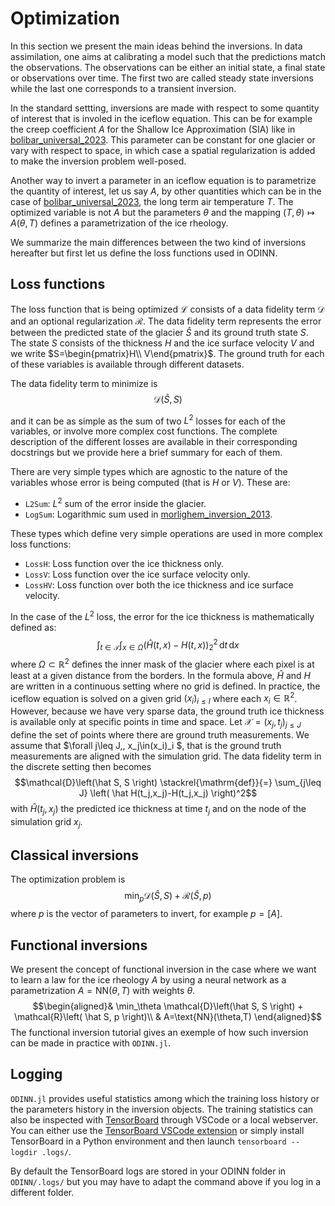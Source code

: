 # Optimization

In this section we present the main ideas behind the inversions.
In data assimilation, one aims at calibrating a model such that the predictions match the observations.
The observations can be either an initial state, a final state or observations over time.
The first two are called steady state inversions while the last one corresponds to a transient inversion.

In the standard settting, inversions are made with respect to some quantity of interest that is involed in the iceflow equation.
This can be for example the creep coefficient $A$ for the Shallow Ice Approximation (SIA) like in [bolibar_universal_2023](@cite).
This parameter can be constant for one glacier or vary with respect to space, in which case a spatial regularization is added to make the inversion problem well-posed.

Another way to invert a parameter in an iceflow equation is to parametrize the quantity of interest, let us say $A$, by other quantities which can be in the case of [bolibar_universal_2023](@cite), the long term air temperature $T$.
The optimized variable is not $A$ but the parameters $\theta$ and the mapping $(T,\theta)\mapsto A(\theta,T)$ defines a parametrization of the ice rheology.

We summarize the main differences between the two kind of inversions hereafter but first let us define the loss functions used in ODINN.

## Loss functions

The loss function that is being optimized $\mathcal{L}$ consists of a data fidelity term $\mathcal{D}$ and an optional regularization $\mathcal{R}$.
The data fidelity term represents the error between the predicted state of the glacier $\hat S$ and its ground truth state $S$. The state $S$ consists of the thickness $H$ and the ice surface velocity $V$ and we write $S=\begin{pmatrix}H\\ V\end{pmatrix}$. The ground truth for each of these variables is available through different datasets.

The data fidelity term to minimize is $$\mathcal{D}\left(\hat S, S \right)$$

and it can be as simple as the sum of two $L^2$ losses for each of the variables, or involve more complex cost functions.
The complete description of the different losses are available in their corresponding docstrings but we provide here a brief summary for each of them.

There are very simple types which are agnostic to the nature of the variables whose error is being computed (that is $H$ or $V$). These are:
- `L2Sum`: $L^2$ sum of the error inside the glacier.
- `LogSum`: Logarithmic sum used in [morlighem_inversion_2013](@cite).

These types which define very simple operations are used in more complex loss functions:
- `LossH`: Loss function over the ice thickness only.
- `LossV`: Loss function over the ice surface velocity only.
- `LossHV`: Loss function over both the ice thickness and ice surface velocity.

In the case of the $L^2$ loss, the error for the ice thickness is mathematically defined as:
$$\int_{t\in\mathcal{T}} \int_{x\in\Omega} \left(\hat H(t, x)-H(t, x)\right)_2^2\,\mathrm{d}t\,\mathrm{d}x$$
where $\Omega\subset\mathbb{R}^2$ defines the inner mask of the glacier where each pixel is at least at a given distance from the borders.
In the formula above, $\hat H$ and $H$ are written in a continuous setting where no grid is defined.
In practice, the iceflow equation is solved on a given grid $(x_i)_{i\leq I}$ where each $x_i\in\mathbb{R}^2$.
However, because we have very sparse data, the ground truth ice thickness is available only at specific points in time and space.
Let $\mathcal{X}=(x_j,t_j)_{j\leq J}$ define the set of points where there are ground truth measurements.
We assume that $\forall j\leq J,\, x_j\in(x_i)_i $, that is the ground truth measurements are aligned with the simulation grid.
The data fidelity term in the discrete setting then becomes
$$\mathcal{D}\left(\hat S, S \right) \stackrel{\mathrm{def}}{=} \sum_{j\leq J} \left( \hat H(t_j,x_j)-H(t_j,x_j) \right)^2$$
with $\hat H(t_j,x_j)$ the predicted ice thickness at time $t_j$ and on the node of the simulation grid $x_j$.

## Classical inversions

The optimization problem is
$$\min_p \mathcal{D}\left(\hat S, S \right) + \mathcal{R}\left( \hat S, p \right)$$
where $p$ is the vector of parameters to invert, for example $p=[A]$.

## Functional inversions

We present the concept of functional inversion in the case where we want to learn a law for the ice rheology $A$ by using a neural network as a parametrization $A=\text{NN}(\theta,T)$ with weights $\theta$.
$$\begin{aligned}& \min_\theta \mathcal{D}\left(\hat S, S \right) + \mathcal{R}\left( \hat S, p \right)\\
& A=\text{NN}(\theta,T)
\end{aligned}$$
The functional inversion tutorial gives an exemple of how such inversion can be made in practice with `ODINN.jl`.

## Logging

`ODINN.jl` provides useful statistics among which the training loss history or the parameters history in the inversion objects.
The training statistics can also be inspected with [TensorBoard](https://www.tensorflow.org/tensorboard) through VSCode or a local webserver.
You can either use the [TensorBoard VSCode extension](https://marketplace.visualstudio.com/items?itemName=ms-toolsai.tensorboard) or simply install TensorBoard in a Python environment and then launch `tensorboard --logdir .logs/`.

By default the TensorBoard logs are stored in your ODINN folder in `ODINN/.logs/` but you may have to adapt the command above if you log in a different folder.
